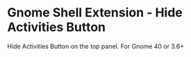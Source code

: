 # Gnome Shell Extension - Hide Activities Button
Hide Activities Button on the top panel. For Gnome 40 or 3.6+

